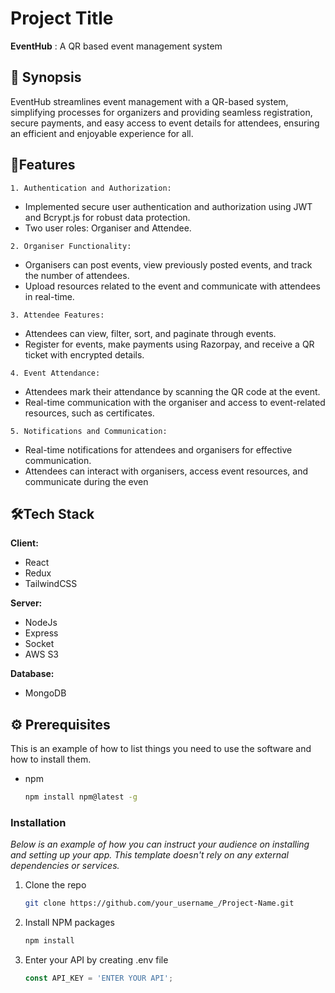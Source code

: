 
# Project Title

**EventHub** : A QR based event management system


## 📑 Synopsis 

EventHub streamlines event management with a QR-based system, simplifying processes for organizers and providing seamless registration, secure payments, and easy access to event details for attendees, ensuring an efficient and enjoyable experience for all.
## 📜Features 

    1. Authentication and Authorization:
   - Implemented secure user authentication and authorization using JWT and Bcrypt.js for robust data protection.
   - Two user roles: Organiser and Attendee.

    2. Organiser Functionality:
   - Organisers can post events, view previously posted events, and track the number of attendees.
   - Upload resources related to the event and communicate with attendees in real-time.
   
    3. Attendee Features:
   - Attendees can view, filter, sort, and paginate through events.
   - Register for events, make payments using Razorpay, and receive a QR ticket with encrypted details.
   
    4. Event Attendance:
   - Attendees mark their attendance by scanning the QR code at the event.
   - Real-time communication with the organiser and access to event-related resources, such as certificates.

    5. Notifications and Communication:
   - Real-time notifications for attendees and organisers for effective communication.
   - Attendees can interact with organisers, access event resources, and communicate during the even


## 🛠️Tech Stack

**Client:** 
* React
* Redux 
* TailwindCSS

**Server:** 
* NodeJs
* Express
* Socket
* AWS S3

**Database:**
* MongoDB 


## ⚙️ Prerequisites

This is an example of how to list things you need to use the software and how to install them.
* npm
  ```sh
  npm install npm@latest -g
  ```

### Installation

_Below is an example of how you can instruct your audience on installing and setting up your app. This template doesn't rely on any external dependencies or services._


1. Clone the repo
   ```sh
   git clone https://github.com/your_username_/Project-Name.git
   ```
2. Install NPM packages
   ```sh
   npm install
   ```
3. Enter your API by creating .env file
   ```js
   const API_KEY = 'ENTER YOUR API';
   ```



